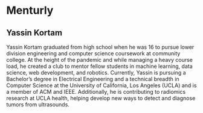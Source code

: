 # Menturly
## Yassin Kortam

Yassin Kortam graduated from high school when he was 16 to pursue lower division engineering and computer science coursework at community college. At the height of the pandemic and while managing a heavy course load, he created a club to mentor fellow students in machine learning, data science, web development, and robotics. Currently, Yassin is pursuing a Bachelor’s degree in Electrical Engineering and a technical breadth in Computer Science at the University of California, Los Angeles (UCLA) and is a member of ACM and IEEE. Additionally, he is contributing to radiomics research at UCLA health, helping develop new ways to detect and diagnose tumors from ultrasounds. 


